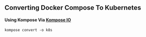 ## Converting Docker Compose To Kubernetes

#### Using Kompose Via [Kompose IO](https://kompose.io/getting-started/)

```
kompose convert -o k8s

```
